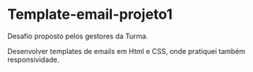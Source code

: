 # Template-email-projeto1
Desafio proposto pelos gestores da Turma.

Desenvolver templates de emails em Html e CSS, onde pratiquei também responsividade.
